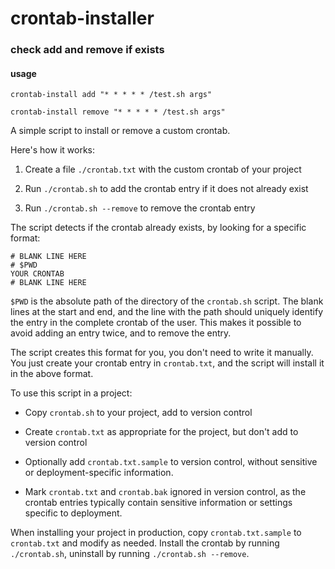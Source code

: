 crontab-installer
=================

### check add and remove if exists
#### usage
```shell
crontab-install add "* * * * * /test.sh args"
```

```shell 
crontab-install remove "* * * * * /test.sh args"
```

A simple script to install or remove a custom crontab.

Here's how it works:

1. Create a file `./crontab.txt` with the custom crontab of your project

2. Run `./crontab.sh` to add the crontab entry if it does not already exist

3. Run `./crontab.sh --remove` to remove the crontab entry

The script detects if the crontab already exists,
by looking for a specific format:

    # BLANK LINE HERE
    # $PWD
    YOUR CRONTAB
    # BLANK LINE HERE

`$PWD` is the absolute path of the directory of the `crontab.sh` script.
The blank lines at the start and end, and the line with the path
should uniquely identify the entry in the complete crontab of the user.
This makes it possible to avoid adding an entry twice,
and to remove the entry.

The script creates this format for you, you don't need to write it manually.
You just create your crontab entry in `crontab.txt`,
and the script will install it in the above format.

To use this script in a project:

- Copy `crontab.sh` to your project, add to version control

- Create `crontab.txt` as appropriate for the project,
  but don't add to version control

- Optionally add `crontab.txt.sample` to version control,
  without sensitive or deployment-specific information.

- Mark `crontab.txt` and `crontab.bak` ignored in version control,
  as the crontab entries typically contain sensitive information
  or settings specific to deployment.

When installing your project in production,
copy `crontab.txt.sample` to `crontab.txt` and modify as needed.
Install the crontab by running `./crontab.sh`,
uninstall by running `./crontab.sh --remove`.
